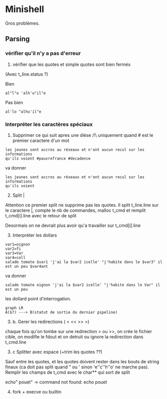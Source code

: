 # Minishell

  

Gros problèmes.

  

## Parsing

  

### vérifier qu'il n'y a pas d'erreur

  

1. vérifier que les quotes et simple quotes sont bien fermés

(Avec t_line.status ?)

Bien
```
al"l"o 'alh'u"il"e
``` 


Pas bien
```
al'lo "alhu'il"e
``` 

  

### Interpréter les caractères spéciaux

  

1. Supprimer ce qui suit apres une dièse /!\ uniquement quand # est le premier caractere d'un mot

  

```
les jeunes sont accros au réseaux et n'ont aucun recul sur les informations
qu'ils voient #pauvrefrance #decadence
```

va donner
```
les jeunes sont accros au réseaux et n'ont aucun recul sur les informations
qu'ils voient
```

2. Split |

Attention ce premier split ne supprime pas les quotes. Il split t_line.line sur le caractere |, compte le nb de commandes, malloc t_cmd et remplit t_cmd[i].line avec le retour de split

Desormais on ne devrait plus avoir qu'a travailler sur t_cmd[i].line

  

3. Interpréter les dollars

  

```
var1=oignon
var2=fi
var3=Var
var4=coll
salade tomate $var1 'j'ai la $var2 icelle' "j'habite dans le $var3" il est un peu $var4ant
```

va donner
```
salade tomate oignon 'j'ai la $var2 icelle' "j'habite dans le Var" il est un peu
```

  
les dollard point d'interrogation.

```mermaid
graph LR
A($?) ---> B(statut de sortie du dernier pipeline)
```
  

3. b. Gerer les redirections ( < << >> >)

chaque fois qu'on tombe sur une redirection > ou >>, on crée le fichier cible, on modifie le fdout et on detruit ou ignore la redirection dans t_cmd.line

  

3. c Splitter avec espace (+trim les quotes ??)

Sauf entre les quotes, et les quotes doivent rester dans les bouts de string finaux (ca doit pas split quand " ou ' sinon 'e''c''h''o' ne marche pas). Remplir les champs de t_cmd avec le char** qui sort de split

echo" pouet" -> command not found: echo pouet

  

4. fork + execve ou builtin